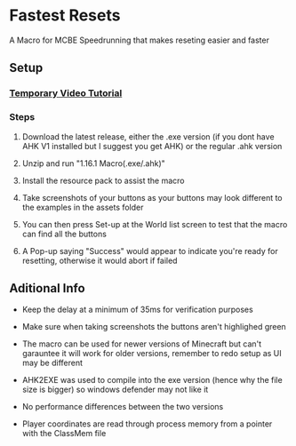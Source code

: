 # Fastest Resets

A Macro for MCBE Speedrunning that makes reseting easier and faster

## Setup
### [Temporary Video Tutorial](https://youtu.be/5vl_HD6E0Oc) 

### Steps

1. Download the latest release, either the .exe version (if you dont have AHK V1 installed but I suggest you get AHK) or the regular .ahk version

2. Unzip and run "1.16.1 Macro(.exe/.ahk)"

3. Install the resource pack to assist the macro

4. Take screenshots of your buttons as your buttons may look different to the examples in the assets folder

5. You can then press Set-up at the World list screen to test that the macro can find all the buttons

6. A Pop-up saying "Success" would appear to indicate you're ready for resetting, otherwise it would abort if failed


## Aditional Info
* Keep the delay at a minimum of 35ms for verification purposes

* Make sure when taking screenshots the buttons aren't highlighed green

* The macro can be used for newer versions of Minecraft but can't garauntee it will work for older versions, remember to redo setup as UI may be different

* AHK2EXE was used to compile into the exe version (hence why the file size is bigger) so windows defender may not like it

* No performance differences between the two versions

* Player coordinates are read through process memory from a pointer with the ClassMem file 